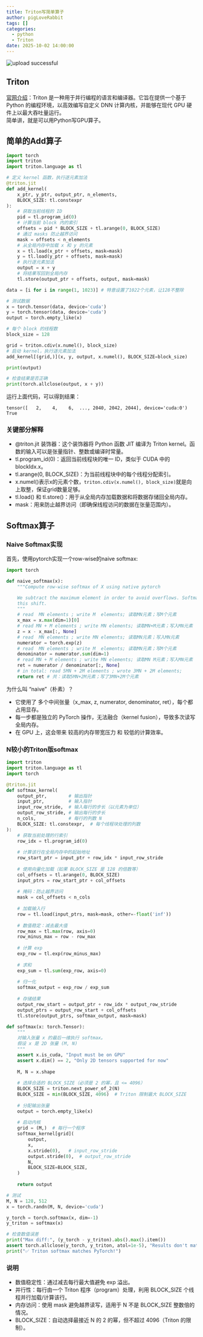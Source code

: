 ```yaml
---
title: Triton写简单算子
author: pigLoveRabbit
tags: []
categories:
  - python
  - Triton
date: 2025-10-02 14:00:00
---
```

![upload successful](/images/triton-logo.png)  


## Triton
[官网介绍](https://triton.hyper.ai/)：Triton 是一种用于并行编程的语言和编译器。它旨在提供一个基于 Python 的编程环境，以高效编写自定义 DNN 计算内核，并能够在现代 GPU 硬件上以最大吞吐量运行。  
简单讲，就是可以用Python写GPU算子。  
<!-- more -->


## 简单的Add算子

```python
import torch
import triton
import triton.language as tl

# 定义 kernel 函数，执行逐元素加法
@triton.jit
def add_kernel(
    x_ptr, y_ptr, output_ptr, n_elements,
    BLOCK_SIZE: tl.constexpr
):
    # 获取当前线程的 ID
    pid = tl.program_id(0)
    # 计算当前 block 内的索引
    offsets = pid * BLOCK_SIZE + tl.arange(0, BLOCK_SIZE)
    # 通过 masks 防止越界访问
    mask = offsets < n_elements
    # 从全局内存中加载 x 和 y 的元素
    x = tl.load(x_ptr + offsets, mask=mask)
    y = tl.load(y_ptr + offsets, mask=mask)
    # 执行逐元素加法
    output = x + y
    # 将结果写回到全局内存
    tl.store(output_ptr + offsets, output, mask=mask)

data = [i for i in range(1, 1023)] # 特意设置了1022个元素，让128不整除

# 测试数据
x = torch.tensor(data, device='cuda')
y = torch.tensor(data, device='cuda')
output = torch.empty_like(x)

# 每个 block 的线程数
block_size = 128

grid = triton.cdiv(x.numel(), block_size)
# 启动 kernel，执行逐元素加法
add_kernel[(grid,)](x, y, output, x.numel(), BLOCK_SIZE=block_size)

print(output)

# 检查结果是否正确
print(torch.allclose(output, x + y))
```
运行上面代码，可以得到结果：
```
tensor([   2,    4,    6,  ..., 2040, 2042, 2044], device='cuda:0')
True
```

### 关键部分解释
* @triton.jit 装饰器：这个装饰器将 Python 函数 JIT 编译为 Triton kernel。函数的输入可以是张量指针、整数或编译时常量。
* tl.program_id(0)：返回当前线程块的唯一 ID，类似于 CUDA 中的 blockIdx.x。
* tl.arange(0, BLOCK_SIZE)：为当前线程块中的每个线程分配索引。
* x.numel()表示x的元素个数，`triton.cdiv(x.numel(), block_size)`就是向上取整，保证grid数量足够。
* tl.load() 和 tl.store()：用于从全局内存加载数据和将数据存储回全局内存。
* mask：用来防止越界访问（即确保线程访问的数据在张量范围内）。


## Softmax算子
### Naive Softmax实现
首先，使用pytorch实现一个row-wise的naive softmax:
```python
import torch

def naive_softmax(x):
    """Compute row-wise softmax of X using native pytorch

    We subtract the maximum element in order to avoid overflows. Softmax is invariant to
    this shift.
    """
    # read  MN elements ; write M  elements; 读取MN元素；写M个元素
    x_max = x.max(dim=1)[0]
    # read MN + M elements ; write MN elements; 读取MN+M元素；写入MN元素
    z = x - x_max[:, None]
    # read  MN elements ; write MN elements; 读取MN元素；写入MN元素
    numerator = torch.exp(z)
    # read  MN elements ; write M  elements; 读取MN元素；写M个元素
    denominator = numerator.sum(dim=1)
    # read MN + M elements ; write MN elements; 读取MN M元素；写入MN元素
    ret = numerator / denominator[:, None]
    # in total: read 5MN + 2M elements ; wrote 3MN + 2M elements;
    return ret # 共：读取5MN+2M元素；写了3MN+2M个元素
```
为什么叫 “naive”（朴素）？
* 它使用了 多个中间张量（x_max, z, numerator, denominator, ret），每个都占用显存。
* 每一步都是独立的 PyTorch 操作，无法融合（kernel fusion），导致多次读写全局内存。
* 在 GPU 上，这会带来 较高的内存带宽压力 和 较低的计算效率。

### N较小的Triton版softmax
```python
import triton
import triton.language as tl
import torch

@triton.jit
def softmax_kernel(
    output_ptr,        # 输出指针
    input_ptr,         # 输入指针
    input_row_stride,  # 输入每行的步长（以元素为单位）
    output_row_stride, # 输出每行的步长
    n_cols,            # 每行的列数 N
    BLOCK_SIZE: tl.constexpr,  # 每个线程块处理的列数
):
    # 获取当前处理的行索引
    row_idx = tl.program_id(0)
    
    # 计算该行在全局内存中的起始地址
    row_start_ptr = input_ptr + row_idx * input_row_stride
    
    # 使用向量化加载（如果 BLOCK_SIZE 是 128 的倍数等）
    col_offsets = tl.arange(0, BLOCK_SIZE)
    input_ptrs = row_start_ptr + col_offsets
    
    # 掩码：防止越界访问
    mask = col_offsets < n_cols
    
    # 加载输入行
    row = tl.load(input_ptrs, mask=mask, other=-float('inf'))
    
    # 数值稳定：减去最大值
    row_max = tl.max(row, axis=0)
    row_minus_max = row - row_max
    
    # 计算 exp
    exp_row = tl.exp(row_minus_max)
    
    # 求和
    exp_sum = tl.sum(exp_row, axis=0)
    
    # 归一化
    softmax_output = exp_row / exp_sum
    
    # 存储结果
    output_row_start = output_ptr + row_idx * output_row_stride
    output_ptrs = output_row_start + col_offsets
    tl.store(output_ptrs, softmax_output, mask=mask)

def softmax(x: torch.Tensor):
    """
    对输入张量 x 的最后一维执行 softmax。
    假设 x 是 2D 张量 (M, N)
    """
    assert x.is_cuda, "Input must be on GPU"
    assert x.dim() == 2, "Only 2D tensors supported for now"
    
    M, N = x.shape
    
    # 选择合适的 BLOCK_SIZE（必须是 2 的幂，且 <= 4096）
    BLOCK_SIZE = triton.next_power_of_2(N)
    BLOCK_SIZE = min(BLOCK_SIZE, 4096)  # Triton 限制最大 BLOCK_SIZE
    
    # 分配输出张量
    output = torch.empty_like(x)
    
    # 启动内核
    grid = (M,)  # 每行一个程序
    softmax_kernel[grid](
        output,
        x,
        x.stride(0),   # input_row_stride
        output.stride(0),  # output_row_stride
        N,
        BLOCK_SIZE=BLOCK_SIZE,
    )
    
    return output

# 测试
M, N = 128, 512
x = torch.randn(M, N, device='cuda')

y_torch = torch.softmax(x, dim=-1)
y_triton = softmax(x)

# 检查数值误差
print("Max diff:", (y_torch - y_triton).abs().max().item())
assert torch.allclose(y_torch, y_triton, atol=1e-5), "Results don't match!"
print("✅ Triton softmax matches PyTorch!")
```

### 说明
* 数值稳定性：通过减去每行最大值避免 exp 溢出。
* 并行性：每行由一个 Triton 程序（program）处理，利用 BLOCK_SIZE 个线程并行加载/计算该行。
* 内存访问：使用 mask 避免越界读写，适用于 N 不是 BLOCK_SIZE 整数倍的情况。
* BLOCK_SIZE：自动选择最接近 N 的 2 的幂，但不超过 4096（Triton 的限制）。
